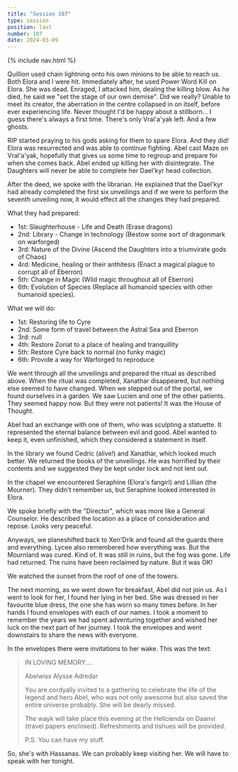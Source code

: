 ```yaml
---
title: "Session 107"
type: session
position: last
number: 107
date: 2024-03-09
---
```


{% include nav.html %}

Quillion used chain lightning onto his own minions to be able to reach us. Both Elora and I were hit. Immediately after, he used Power Word Kill on Elora. She was dead. Enraged, I attacked him, dealing the killing blow. As he died, he said we "set the stage of our own demise". Did we really? Unable to meet its creator, the aberration in the centre collapsed in on itself, before ever experiencing life. Never thought I'd be happy about a stillborn… I guess there's always a first time. There's only Vral'a'yak left. And a few ghosts.

RIP started praying to his gods asking for them to spare Elora. And they did! Elora was resurrected and was able to continue fighting.
Abel cast Maze on Vral'a'yak, hopefully that gives us some time to regroup and prepare for when she comes back. Abel ended up killing her with disintegrate. The Daughters will never be able to complete her Dael'kyr head collection.

After the deed, we spoke with the librarian. He explained that the Dael'kyr had already completed the first six unveilings and if we were to perform the seventh unveiling now, it would effect all the changes they had prepared.

What they had prepared:

- 1st: Slaughterhouse - Life and Death (Erase dragons)
- 2nd: Library - Change in technology (Bestow some sort of dragonmark on warforged)
- 3rd: Nature of the Divine (Ascend the Daughters into a triumvirate gods of Chaos)
- 4rd: Medicine, healing or their anthitesis (Enact a magical plague to corrupt all of Eberron)
- 5th: Change in Magic (Wild magic throughout all of Eberron)
- 6th: Evolution of Species (Replace all humanoid species with other humanoid species).

What we will do:

- 1st: Restoring life to Cyre
- 2nd: Some form of travel between the Astral Sea and Eberron
- 3rd: null
- 4th: Restore Zoriat to a place of healing and tranquillity
- 5th: Restore Cyre back to normal (no funky magic)
- 6th: Provide a way for Warforged to reproduce

We went through all the unveilings and prepared the ritual as described above. When the ritual was completed, Xanathar disappeared, but nothing else seemed to have changed. When we stepped out of the portal, we found ourselves in a garden. We saw Lucien and one of the other patients. They seemed happy now. But they were not patients! It was the House of Thought.

Abel had an exchange with one of them, who was sculpting a statuette. It represented the eternal balance between evil and good. Abel wanted to keep it, even unfinished, which they considered a statement in itself.

In the library we found Cedric (alive!) and Xanathar, which looked much better. We returned the books of the unveilings. He was horrified by their contents and we suggested they be kept under lock and not lent out.

In the chapel we encountered Seraphine (Elora's fangirl) and Lillian (the Mourner). They didn't remember us, but Seraphine looked interested in Elora.

We spoke briefly with the "Director", which was more like a General Counselor. He described the location as a place of consideration and repose. Looks very peaceful.

Anyways, we planeshifted back to Xen'Drik and found all the guards there and everything. Lycee also remembered how everything was. But the Mournland was cured. Kind of. It was still in ruins, but the fog was gone. Life had returned. The ruins have been reclaimed by nature. But it was OK!

We watched the sunset from the roof of one of the towers.

The next morning, as we went down for breakfast, Abel did not join us. As I went to look for her, I found her lying in her bed. She was dressed in her favourite blue dress, the one she has worn so many times before. In her hands I found envelopes with each of our names. I took a moment to remember the years we had spent adventuring together and wished her luck on the next part of her journey. I took the envelopes and went downstairs to share the news with everyone.

In the envelopes there were invitations to her wake. This was the text:

> IN LOVING MEMORY....
>
> Abelwiss Alysse Adredar
>
> You are cordyally invited to a gathering to celebrate the life of the legend and hero Abel, who was not only awesome but also saved the entire universe probably. She will be dearly missed.
>
> The wayk will take place this evening at the Hellcienda on Daanvi (travel papers enclosed). Refreshments and tishues will be provided.
>
> P.S. You can have my stuff.

So, she's with Hassanas. We can probably keep visiting her. We will have to speak with her tonight.
